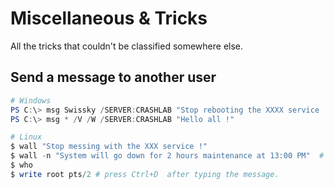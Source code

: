 # Miscellaneous & Tricks

All the tricks that couldn't be classified somewhere else.

## Send a message to another user

```powershell
# Windows
PS C:\> msg Swissky /SERVER:CRASHLAB "Stop rebooting the XXXX service !"
PS C:\> msg * /V /W /SERVER:CRASHLAB "Hello all !"

# Linux
$ wall "Stop messing with the XXX service !"
$ wall -n "System will go down for 2 hours maintenance at 13:00 PM"  # "-n" only for root
$ who
$ write root pts/2 # press Ctrl+D  after typing the message.
```
